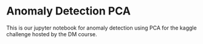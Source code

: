 # Anomaly Detection PCA
This is our jupyter notebook for anomaly detection using PCA for the kaggle challenge hosted by the DM course.
